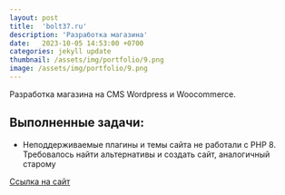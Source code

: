 ```yaml
---
layout: post
title:  'bolt37.ru'
description: 'Разработка магазина'
date:   2023-10-05 14:53:00 +0700
categories: jekyll update
thumbnail: /assets/img/portfolio/9.png
image: /assets/img/portfolio/9.png
---
```

Разработка магазина на CMS Wordpress и Woocommerce.

## Выполненные задачи:
- Неподдерживаемые плагины и темы сайта не работали с PHP 8. Требовалось найти альтернативы и создать сайт, аналогичный старому

<a href="https://petersburgtravel.com/" target="_blank">Ссылка на сайт</a>